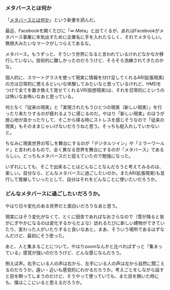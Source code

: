 ### メタバースとは何か
「[メタバースとは何か](https://www.amazon.co.jp/dp/4334045847/)」という新書を読んだ。

最近、Facebookを開くたびに「∞ Meta」と出てくるが、あれはFacebookがメタバース事業に本気出すために企業名に手を入れたらしく、それでメタらしい。無限大みたいなマークがしつらえてあるな。

メタバース。もうずっと、そういう世界になると言われているけれどなかなか移行していない。技術的に難しかったのだろうけど、そろそろ洗練されてきたのかな。

個人的に、スマートグラスを使って現実に情報を付け足してくれるAR(拡張現実)の方は日常的に使えるといいな体験してみたいなと思っているけれど、HMDをつけて全てを置き換えて見せてくれるVR(仮想現実)は、それを日常的にというのは怖いなあ怖いなあと思っている。　

何となく「従来の現実」と「実現されたもうひとつの現実（新しい現実）」を行ったり来たりするのが疲れるように感じるのだ。やはり「新しい現実」のほうが居心地が良かったりして、そこから帰る時にストレスを感じそうなので「従来の現実」もそのままじゃいけないだろうねと思う。そっちも梃入れしていかないと。

ちなみに現実世界の写しを舞台にするのが「デジタルツイン」や「ミラーワールド」と言われるもので、全く異なる世界を舞台にするのが「メタバース」であるらしい。どっちもメタバースだと捉えていたので勉強になった。

いずれにしても、そこで出来ることはどんなことなんだろうと考えてみるのは、楽しい。自分なら、どんなメタバースに過ごしたいのか。またAR(拡張現実)も並行して発展していったとして、自分はそれをどんなことに使いたいだろうか。

### どんなメタバースに過ごしたいだろうか。
やはり日々変化のある世界だと面白いだろうなあと思う。

現実にはそう変化がなくて、とくに田舎であればなおさらなので（雪が降ると皆がにぎやかになるのは変化するからだよな）訪れるたびに新しい建物ができていたり、変わった人がいたりすると良いなあと。まあ、そういう場所であるはずなんだけど、最初にそう思った。

あと、人と集まることについて。やはりzoomなんかと比べればずっと「集まっている」感覚が強いのだろうけど、どんな感じなんだろう。

例えば声。右手にいる人の声は右から、左手にいる人の声は左から自然に聞こえるのだろうか。遠い・近いも感覚的にわかるだろうか。考えごとをしながら話すと目を瞑ってしまうのだけど、そうやって使っていても、また目を開いた時にも、僕はここにいると思えるだろうか。

